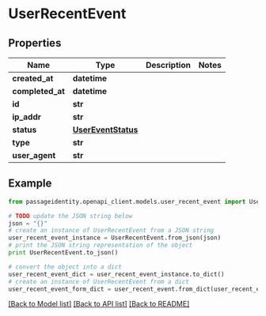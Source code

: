 # UserRecentEvent


## Properties
Name | Type | Description | Notes
------------ | ------------- | ------------- | -------------
**created_at** | **datetime** |  | 
**completed_at** | **datetime** |  | 
**id** | **str** |  | 
**ip_addr** | **str** |  | 
**status** | [**UserEventStatus**](UserEventStatus.md) |  | 
**type** | **str** |  | 
**user_agent** | **str** |  | 

## Example

```python
from passageidentity.openapi_client.models.user_recent_event import UserRecentEvent

# TODO update the JSON string below
json = "{}"
# create an instance of UserRecentEvent from a JSON string
user_recent_event_instance = UserRecentEvent.from_json(json)
# print the JSON string representation of the object
print UserRecentEvent.to_json()

# convert the object into a dict
user_recent_event_dict = user_recent_event_instance.to_dict()
# create an instance of UserRecentEvent from a dict
user_recent_event_form_dict = user_recent_event.from_dict(user_recent_event_dict)
```
[[Back to Model list]](../README.md#documentation-for-models) [[Back to API list]](../README.md#documentation-for-api-endpoints) [[Back to README]](../README.md)


